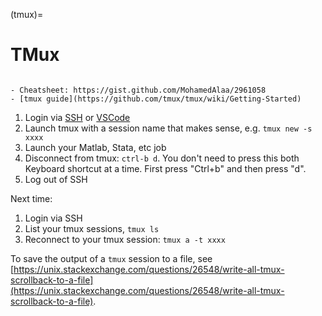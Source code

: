 (tmux)=
# TMux

```{tip}

- Cheatsheet: https://gist.github.com/MohamedAlaa/2961058
- [tmux guide](https://github.com/tmux/tmux/wiki/Getting-Started)

```

1. Login via [SSH](ssh) or [VSCode](vscode)
2. Launch tmux with a session name that makes sense, e.g. `tmux new -s xxxx`
3. Launch your Matlab, Stata, etc job
4. Disconnect from tmux: `ctrl-b d`. You don't need to press this both Keyboard shortcut at a time. First press "Ctrl+b" and then press "d".
5. Log out of SSH

Next time:

1. Login via SSH
2. List your tmux sessions, `tmux ls`
3. Reconnect to your tmux session: `tmux a -t xxxx`

To save the output of a `tmux` session to a file, see [https://unix.stackexchange.com/questions/26548/write-all-tmux-scrollback-to-a-file](https://unix.stackexchange.com/questions/26548/write-all-tmux-scrollback-to-a-file).


